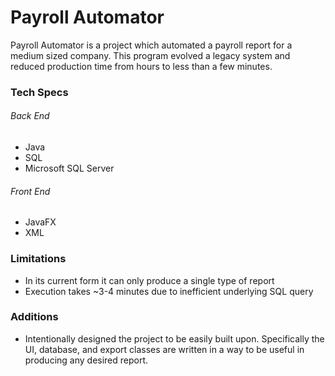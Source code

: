 # Payroll Automator

Payroll Automator is a project which automated a payroll report for a medium sized company. This program evolved a legacy system and reduced production time from hours to less than a few minutes. 

### Tech Specs
###### Back End
- Java 
- SQL
- Microsoft SQL Server 

###### Front End 
- JavaFX
- XML

### Limitations
- In its current form it can only produce a single type of report
- Execution takes ~3-4 minutes due to inefficient underlying SQL query

### Additions
- Intentionally designed the project to be easily built upon. Specifically the UI, database, and export classes are written in a way to be useful in producing any desired report.
